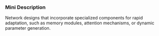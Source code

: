 ### Mini Description

Network designs that incorporate specialized components for rapid adaptation, such as memory modules, attention mechanisms, or dynamic parameter generation.
